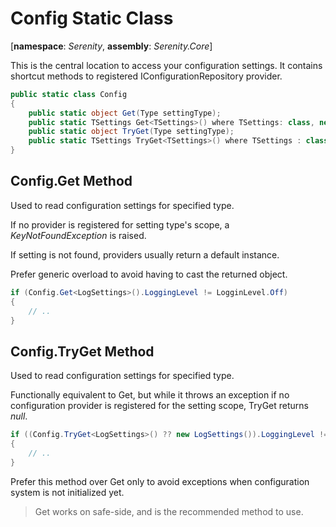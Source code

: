 # Config Static Class

[**namespace**: *Serenity*, **assembly**: *Serenity.Core*]

This is the central location to access your configuration settings. It contains shortcut methods to registered IConfigurationRepository provider.

```cs
public static class Config
{
    public static object Get(Type settingType);
    public static TSettings Get<TSettings>() where TSettings: class, new();
    public static object TryGet(Type settingType);
    public static TSettings TryGet<TSettings>() where TSettings : class, new();
}
```

## Config.Get Method

Used to read configuration settings for specified type.

If no provider is registered for setting type's scope, a *KeyNotFoundException* is raised.

If setting is not found, providers usually return a default instance.

Prefer generic overload to avoid having to cast the returned object.

```cs
if (Config.Get<LogSettings>().LoggingLevel != LogginLevel.Off)
{
    // ..
}
```

## Config.TryGet Method

Used to read configuration settings for specified type.

Functionally equivalent to Get, but while it throws an exception if no configuration provider is registered for the setting scope, TryGet returns *null*.

```cs
if ((Config.TryGet<LogSettings>() ?? new LogSettings()).LoggingLevel != LogginLevel.Off)
{
    // ..
}
```

Prefer this method over Get only to avoid exceptions when configuration system is not initialized yet.

> Get works on safe-side, and is the recommended method to use.
